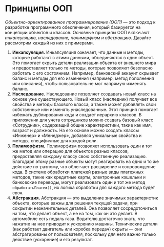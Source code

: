 # Принципы ООП

*Объектно-ориентированное программирование (ООП)* — это подход к разработке программного обеспечения, который базируется на концепции объектов и классов. Основные принципы ООП включают *инкапсуляцию, наследование, полиморфизм и абстракцию*. Давайте рассмотрим каждый из них с примерами.

1. **Инкапсуляция.** Инкапсуляция означает, что данные и методы, которые работают с этими данными, объединяются в один объект. Это помогает скрыть детали реализации объекта от внешнего мира и предоставляет только те методы, которые позволяют безопасно работать с его состоянием. 
Например, банковский аккаунт скрывает баланс и методы для его изменения (например, метод пополнения или списания), чтобы пользователь не мог напрямую изменять баланс.
2. **Наследование.** Наследование позволяет создавать новый класс на основе уже существующего. Новый класс (наследник) получает все свойства и методы базового класса, а также может добавлять свои собственные или изменять унаследованные. Этот принцип помогает избежать дублирования кода и создает иерархию классов. 
В приложении для учета сотрудников можно создать базовый класс «Сотрудник», содержащий общие характеристики, такие как имя, возраст и должность. На его основе можно создать классы «Инженер» и «Менеджер», добавляя уникальные свойства и методы, специфичные для каждой роли.
3. **Полиморфизм.** Полиморфизм позволяет использовать один и тот же метод или операцию для объектов разных классов, предоставляя каждому классу свою собственную реализацию. Благодаря этому разные объекты могут реагировать на одно и то же действие по-разному, что облегчает расширение и сопровождение кода. 
В системе обработки платежей разные виды платежных методов, такие как кредитные карты, электронные кошельки и банковские переводы, могут реализовать один и тот же метод `обработатьПлатеж()`, но логика обработки для каждого метода будет своя.
4. **Абстракция.** Абстракция — это выделение значимых характеристик объекта, которые важны для решения текущей задачи, при сокрытии незначительных деталей. Она позволяет сосредоточиться на том, что делает объект, а не на том, как он это делает. 
В автомобиле есть педаль газа. Водителю достаточно знать, что нажатие на нее приводит к ускорению машины. Технические детали (как работает двигатель или коробка передач) скрыты — они абстрагированы от пользователя, поскольку для него важно только действие (ускорение) и его результат.
